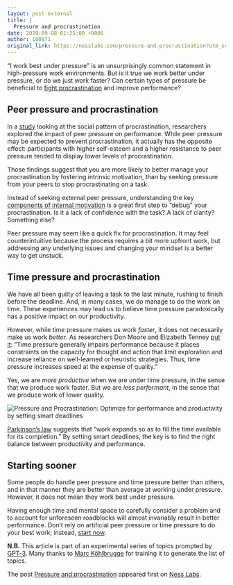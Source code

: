 ```yaml
---
layout: post-external
title: |
  Pressure and procrastination
date: 2020-09-08 01:25:00 +0000
author: 100071
original_link: https://nesslabs.com/pressure-and-procrastination?utm_source=rss&utm_medium=rss&utm_campaign=pressure-and-procrastination
---
```


“I work best under pressure” is an unsurprisingly common statement in high-pressure work environments. But is it true we work better under pressure, or do we just work faster? Can certain types of pressure be beneficial to [fight procrastination](https://nesslabs.com/neuroscience-of-procrastination) and improve performance?

## Peer pressure and procrastination

In a [study](https://www.ncbi.nlm.nih.gov/pmc/articles/PMC5045931/) looking at the social pattern of procrastination, researchers explored the impact of peer pressure on performance. While peer pressure may be expected to prevent procrastination, it actually has the opposite effect: participants with higher self-esteem and a higher resistance to peer pressure tended to display lower levels of procrastination.

Those findings suggest that you are more likely to better manage your procrastination by fostering intrinsic motivation, than by seeking pressure from your peers to stop procrastinating on a task.

Instead of seeking external peer pressure, understanding the key [components of internal motivation](https://nesslabs.com/motivation-components) is a great first step to “debug” your procrastination. Is it a lack of confidence with the task? A lack of clarity? Something else?

Peer pressure may seem like a quick fix for procrastination. It may feel counterintuitive because the process requires a bit more upfront work, but addressing any underlying issues and changing your mindset is a better way to get unstuck.

## Time pressure and procrastination

We have all been guilty of leaving a task to the last minute, rushing to finish before the deadline. And, in many cases, we do manage to do the work on time. These experiences may lead us to believe time pressure paradoxically has a positive impact on our productivity.

However, while time pressure makes us work _faster_, it does not necessarily make us work _better_. As researchers Don Moore and Elizabeth Tenney [put it](https://www.researchgate.net/publication/286319678_Time_Pressure_Performance_and_Productivity): “Time pressure generally impairs performance because it places constraints on the capacity for thought and action that limit exploration and increase reliance on well-learned or heuristic strategies. Thus, time pressure increases speed at the expense of quality.”

Yes, we are _more productive_ when we are under time pressure, in the sense that we produce work faster. But we are _less performant_, in the sense that we produce work of lower quality.

![Pressure and Procrastination: Optimize for performance and productivity by setting smart deadlines](https://nesslabs.com/wp-content/uploads/2020/09/pressure-productivity-graph.png)

[Parkinson’s law](https://nesslabs.com/parkinson-law) suggests that “work expands so as to fill the time available for its completion.” By setting smart deadlines, the key is to find the right balance between productivity and performance.

## Starting sooner

Some people do handle peer pressure and time pressure better than others, and in that manner they are better than average at working under pressure. However, it does not mean they work best under pressure.

Having enough time and mental space to carefully consider a problem and to account for unforeseen roadblocks will almost invariably result in better performance. Don’t rely on artificial peer pressure or time pressure to do your best work; instead, [start now](https://nesslabs.com/start-now).

**N.B.**  This article is part of an experimental series of topics prompted by [GPT-3](https://nesslabs.com/gpt-3-future-productivity). Many thanks to [Marc Köhlbrugge](https://marc.io/) for training it to generate the list of topics.

The post [Pressure and procrastination](https://nesslabs.com/pressure-and-procrastination) appeared first on [Ness Labs](https://nesslabs.com).
